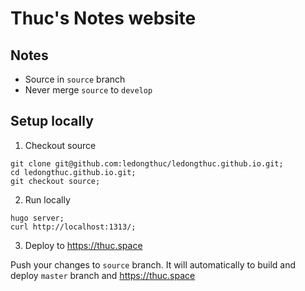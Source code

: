 # Thuc's Notes website

## Notes

 - Source in `source` branch
 - Never merge `source` to `develop`

## Setup locally

1. Checkout source

```
git clone git@github.com:ledongthuc/ledongthuc.github.io.git;
cd ledongthuc.github.io.git;
git checkout source;
```

2. Run locally

```
hugo server;
curl http://localhost:1313/;
```

3. Deploy to https://thuc.space

Push your changes to `source` branch. It will automatically to build and deploy `master` branch and https://thuc.space
